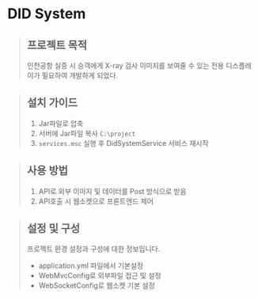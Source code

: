 # DID System

> ## 프로젝트 목적
> 인천공항 실증 시 승객에게 X-ray 검사 이미지를 보여줄 수 있는 전용 디스플레이가 필요하여 개발하게 되었다.

> ## 설치 가이드
> 1. Jar파일로 압축
> 2. 서버에 Jar파일 복사 ```C:\project```
> 3. ```services.msc``` 실행 후  DidSystemService 서비스 재시작

> ## 사용 방법
> 1. API로 외부 이미지 및 데이터를 Post 방식으로 받음
> 2. API호출 시 웹소켓으로 프론트엔드 제어

> ## 설정 및 구성
> 프로젝트 환경 설정과 구성에 대한 정보입니다.
> + application.yml 파일에서 기본설정
> + WebMvcConfig로 외부파일 접근 및 설정
> + WebSocketConfig로 웹소켓 기본 설정
